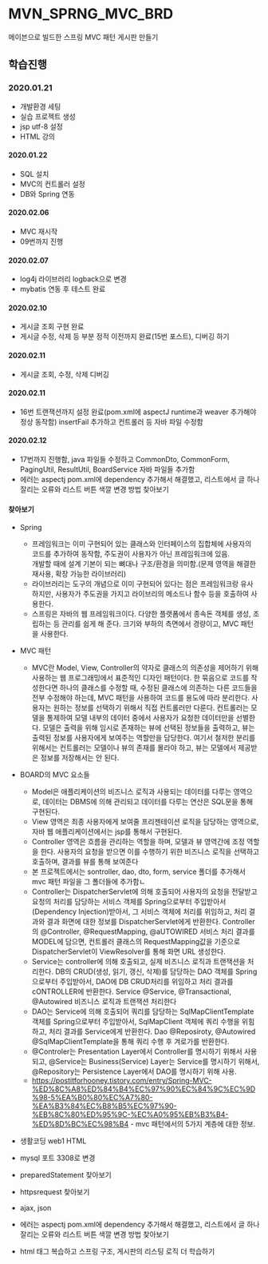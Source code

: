 # MVN_SPRNG_MVC_BRD
메이븐으로 빌드한 스프링  MVC 패턴 게시판 만들기

## 학습진행

### 2020.01.21
- 개발환경 세팅
- 실습 프로젝트 생성
- jsp utf-8 설정
- HTML 강의 

#### 2020.01.22 
- SQL 설치
- MVC의 컨트롤러 설정
- DB와 Spring 연동 

#### 2020.02.06
- MVC 재시작
- 09번까지 진행

#### 2020.02.07
- log4j 라이브러리 logback으로 변경
- mybatis 연동 후 테스트 완료 

#### 2020.02.10
- 게시글 조회 구현 완료
- 게시글 수정, 삭제 등 부분 정적 이전까지 완료(15번 포스트), 디버깅 하기

#### 2020.02.11
- 게시글 조회, 수정, 삭제 디버깅

#### 2020.02.11
- 16번 트랜잭션까지 설정 완료(pom.xml에 aspectJ runtime과 weaver 추가해야 정상 동작함)
  insertFail 추가하고 컨트롤러 등 자바 파일 수정함

#### 2020.02.12
- 17번까지 진행함, java 파일들 수정하고 CommonDto, CommonForm, PagingUtil, ResultUtil, BoardService 자바 파일들 추가함
- 에러는 aspectj pom.xml에 dependency 추가해서 해결했고, 리스트에서 글 하나 잘리는 오류와 리스트 버튼 색깔 변경 방법 찾아보기

#### 찾아보기
- Spring
    - 프레임워크는 이미 구현되어 있는 클래스와 인터페이스의 집합체에 사용자의 코드를 추가하여 동작함, 주도권이 사용자가 아닌 프레임워크에 있음.     
    개발할 때에 설계 기본이 되는 뼈대나 구조/환경을 의미함.(문제 영역을 해결한 재사용, 확장 가능한 라이브러리)
    - 라이브러리는 도구의 개념으로 이미 구현되어 있다는 점은 프레임워크랑 유사하지만, 사용자가 주도권을 가지고 라이브리의 메소드나 함수 등을 호출하여 사용한다.
    - 스프링은 자바의 웹 프레임워크이다. 다양한 플랫폼에서 종속돈 객체를 생성, 조립하는 등 관리를 쉽게 해 준다. 크기와 부하의 측면에서 경량이고, MVC 패턴을 사용한다.
- MVC 패턴
    - MVC란 Model, View, Controller의 약자로 클래스의 의존성을 제어하기 위해 사용하는 웹 프로그래밍에서 표준적인 디자인 패턴이다. 한 묶음으로 코드를 작성한다면 하나의 클래스를 수정할 때, 수정된 클래스에 의존하는 다른 코드들을 전부 수정해야 하는데, MVC 패턴을 사용하여 코드를 용도에 따라 분리한다. 사용자는 원하는 정보를 선택하기 위해서 직접 컨트롤러만 다룬다. 
    컨트롤러는 모델을 통제하여 모델 내부의 데이터 중에서 사용자가 요청한 데이터만을 선별한다. 모델은 출력을 위해 임시로 존재하는 뷰에 선택된 정보들을 출력하고, 뷰는 출력된 정보를 사용자에게 보여주는 역할만을 담당한다.
    여기서 철저한 분리를 위해서는 컨트롤러는 모델이나 뷰의 존재를 몰라야 하고, 뷰는 모델에서 제공받은 정보를 저장해서는 안 된다.
- BOARD의 MVC 요소들
    - Model은 애플리케이션의 비즈니스 로직과 사용되는 데이터를 다루는 영역으로, 데이터는 DBMS에 의해 관리되고 데이터를 다루는 연산은 SQL문을 통해 구현된다.
    - View 영역은 최종 사용자에게 보여줄 프리젠테이션 로직을 담당하는 영역으로, 자바 웹 애플리케이션에서는 jsp를 통해서 구현된다.
    - Controller 영역은 흐름을 관리하는 역할을 하며, 모델과 뷰 영역간에 조정 역할을 한다. 사용자의 요청을 받으면 이를 수행하기 위한 비즈니스 로직을 선택하고 호출하며, 결과를 뷰를 통해 보여준다
    - 본 프로젝트에서는 sontroller, dao, dto, form, service 폴더를 추가해서 mvc 패턴 파일을 그 폴더들에 추가함ㄴ
    - Controller는 DispatcherServlet에 의해 호출되어 사용자의 요청을 전달받고 요청의 처리를 담당하는 서비스 객체를 Spring으로부터 주입받아서(Dependency Injection)받아서, 그 서비스 객체에 처리를 위임하고, 처리 결과와 결과 화면에 대한 정보를 DispatcherServlet에게 반환한다. Controller의 @Controller, @RequestMapping, @aUTOWIRED 서비스 처리 결과를 MODEL에 담으면, 컨트롤러 클래스의 RequestMapping값을 기준으로 DispatcherServlet이 ViewResolver를 통해 화면 URL 생성한다.
    - Service는 controller에 의해 호출되고, 실제 비즈니스 로직과 트랜잭션을 처리한다. DB의 CRUD(생성, 읽기, 갱신, 삭제)를 담당하는 DAO 객체를 Spring으로부터 주입받아서, DAO에 DB CRUD처리를 위임하고 처리 결과를 cONTROLLER에 반환한다. Service @Service, @Transactional, @Autowired 비즈니스 로직과 트랜잭션 처리한다
    - DAO는 Service에 의해 호출되어 쿼리를 담당하는 SqlMapClientTemplate 객체를 Spring으로부터 주입받아서, SqlMapClient 객체에 쿼리 수행을 위힘하고, 처리 결과를 Service에게 반환한다. 
      Dao @Reposiroty, @Autowired @SqlMapClientTemplate을 통해 쿼리 수행 후 겨로가를 반환한다.
    - @Controler는 Presentation Layer에서 Controller를 명시하기 위해서 사용되고, @Service는 Business(Service) Layer는 Service를 명시하기 위해서, @Repository는 Persistence Layer에서 DAO를 명시하기 위해 사용.
    - https://postitforhooney.tistory.com/entry/Spring-MVC-%ED%8C%A8%ED%84%B4%EC%97%90%EC%84%9C%EC%9D%98-5%EA%B0%80%EC%A7%80-%EA%B3%84%EC%B8%B5%EC%97%90-%EB%8C%80%ED%95%9C-%EC%A0%95%EB%B3%B4-%ED%8D%BC%EC%98%B4 - 
    mvc 패턴에서의 5가지 계층에 대한 정보.


- 생활코딩 web1 HTML 
- mysql 포트 3308로 변경
- preparedStatement 찾아보기
- httpsrequest 찾아보기
- ajax, json
- 에러는 aspectj pom.xml에 dependency 추가해서 해결했고, 리스트에서 글 하나 잘리는 오류와 리스트 버튼 색깔 변경 방법 찾아보기
- html 태그 복습하고 스프링 구조, 게시판의 리스팅 로직 더 학습하기
